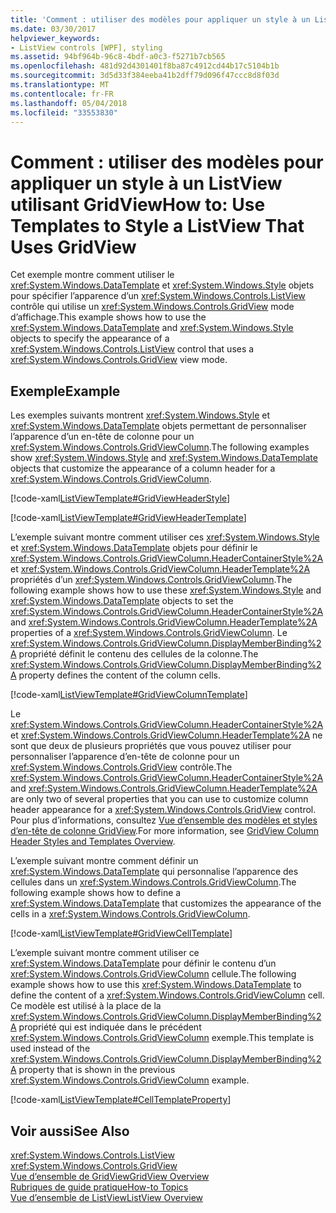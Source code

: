 ```yaml
---
title: 'Comment : utiliser des modèles pour appliquer un style à un ListView utilisant GridView'
ms.date: 03/30/2017
helpviewer_keywords:
- ListView controls [WPF], styling
ms.assetid: 94bf964b-96c8-4bdf-a0c3-f5271b7cb565
ms.openlocfilehash: 481d92d4301401f8ba87c4912cd44b17c5104b1b
ms.sourcegitcommit: 3d5d33f384eeba41b2dff79d096f47ccc8d8f03d
ms.translationtype: MT
ms.contentlocale: fr-FR
ms.lasthandoff: 05/04/2018
ms.locfileid: "33553830"
---
```

# <a name="how-to-use-templates-to-style-a-listview-that-uses-gridview"></a><span data-ttu-id="cead5-102">Comment : utiliser des modèles pour appliquer un style à un ListView utilisant GridView</span><span class="sxs-lookup"><span data-stu-id="cead5-102">How to: Use Templates to Style a ListView That Uses GridView</span></span>
<span data-ttu-id="cead5-103">Cet exemple montre comment utiliser le <xref:System.Windows.DataTemplate> et <xref:System.Windows.Style> objets pour spécifier l’apparence d’un <xref:System.Windows.Controls.ListView> contrôle qui utilise un <xref:System.Windows.Controls.GridView> mode d’affichage.</span><span class="sxs-lookup"><span data-stu-id="cead5-103">This example shows how to use the <xref:System.Windows.DataTemplate> and <xref:System.Windows.Style> objects to specify the appearance of a <xref:System.Windows.Controls.ListView> control that uses a <xref:System.Windows.Controls.GridView> view mode.</span></span>  
  
## <a name="example"></a><span data-ttu-id="cead5-104">Exemple</span><span class="sxs-lookup"><span data-stu-id="cead5-104">Example</span></span>  
 <span data-ttu-id="cead5-105">Les exemples suivants montrent <xref:System.Windows.Style> et <xref:System.Windows.DataTemplate> objets permettant de personnaliser l’apparence d’un en-tête de colonne pour un <xref:System.Windows.Controls.GridViewColumn>.</span><span class="sxs-lookup"><span data-stu-id="cead5-105">The following examples show <xref:System.Windows.Style> and <xref:System.Windows.DataTemplate> objects that customize the appearance of a column header for a <xref:System.Windows.Controls.GridViewColumn>.</span></span>  
  
 [!code-xaml[ListViewTemplate#GridViewHeaderStyle](../../../../samples/snippets/csharp/VS_Snippets_Wpf/ListViewTemplate/CS/window1.xaml#gridviewheaderstyle)]  
  
 [!code-xaml[ListViewTemplate#GridViewHeaderTemplate](../../../../samples/snippets/csharp/VS_Snippets_Wpf/ListViewTemplate/CS/window1.xaml#gridviewheadertemplate)]  
  
 <span data-ttu-id="cead5-106">L’exemple suivant montre comment utiliser ces <xref:System.Windows.Style> et <xref:System.Windows.DataTemplate> objets pour définir le <xref:System.Windows.Controls.GridViewColumn.HeaderContainerStyle%2A> et <xref:System.Windows.Controls.GridViewColumn.HeaderTemplate%2A> propriétés d’un <xref:System.Windows.Controls.GridViewColumn>.</span><span class="sxs-lookup"><span data-stu-id="cead5-106">The following example shows how to use these <xref:System.Windows.Style> and <xref:System.Windows.DataTemplate> objects to set the <xref:System.Windows.Controls.GridViewColumn.HeaderContainerStyle%2A> and <xref:System.Windows.Controls.GridViewColumn.HeaderTemplate%2A> properties of a <xref:System.Windows.Controls.GridViewColumn>.</span></span> <span data-ttu-id="cead5-107">Le <xref:System.Windows.Controls.GridViewColumn.DisplayMemberBinding%2A> propriété définit le contenu des cellules de la colonne.</span><span class="sxs-lookup"><span data-stu-id="cead5-107">The <xref:System.Windows.Controls.GridViewColumn.DisplayMemberBinding%2A> property defines the content of the column cells.</span></span>  
  
 [!code-xaml[ListViewTemplate#GridViewColumnTemplate](../../../../samples/snippets/csharp/VS_Snippets_Wpf/ListViewTemplate/CS/window1.xaml#gridviewcolumntemplate)]  
  
 <span data-ttu-id="cead5-108">Le <xref:System.Windows.Controls.GridViewColumn.HeaderContainerStyle%2A> et <xref:System.Windows.Controls.GridViewColumn.HeaderTemplate%2A> ne sont que deux de plusieurs propriétés que vous pouvez utiliser pour personnaliser l’apparence d’en-tête de colonne pour un <xref:System.Windows.Controls.GridView> contrôle.</span><span class="sxs-lookup"><span data-stu-id="cead5-108">The <xref:System.Windows.Controls.GridViewColumn.HeaderContainerStyle%2A> and <xref:System.Windows.Controls.GridViewColumn.HeaderTemplate%2A> are only two of several properties that you can use to customize column header appearance for a <xref:System.Windows.Controls.GridView> control.</span></span> <span data-ttu-id="cead5-109">Pour plus d’informations, consultez [Vue d’ensemble des modèles et styles d’en-tête de colonne GridView](../../../../docs/framework/wpf/controls/gridview-column-header-styles-and-templates-overview.md).</span><span class="sxs-lookup"><span data-stu-id="cead5-109">For more information, see [GridView Column Header Styles and Templates Overview](../../../../docs/framework/wpf/controls/gridview-column-header-styles-and-templates-overview.md).</span></span>  
  
 <span data-ttu-id="cead5-110">L’exemple suivant montre comment définir un <xref:System.Windows.DataTemplate> qui personnalise l’apparence des cellules dans un <xref:System.Windows.Controls.GridViewColumn>.</span><span class="sxs-lookup"><span data-stu-id="cead5-110">The following example shows how to define a <xref:System.Windows.DataTemplate> that customizes the appearance of the cells in a <xref:System.Windows.Controls.GridViewColumn>.</span></span>  
  
 [!code-xaml[ListViewTemplate#GridViewCellTemplate](../../../../samples/snippets/csharp/VS_Snippets_Wpf/ListViewTemplate/CS/window1.xaml#gridviewcelltemplate)]  
  
 <span data-ttu-id="cead5-111">L’exemple suivant montre comment utiliser ce <xref:System.Windows.DataTemplate> pour définir le contenu d’un <xref:System.Windows.Controls.GridViewColumn> cellule.</span><span class="sxs-lookup"><span data-stu-id="cead5-111">The following example shows how to use this <xref:System.Windows.DataTemplate> to define the content of a <xref:System.Windows.Controls.GridViewColumn> cell.</span></span> <span data-ttu-id="cead5-112">Ce modèle est utilisé à la place de la <xref:System.Windows.Controls.GridViewColumn.DisplayMemberBinding%2A> propriété qui est indiquée dans le précédent <xref:System.Windows.Controls.GridViewColumn> exemple.</span><span class="sxs-lookup"><span data-stu-id="cead5-112">This template is used instead of the <xref:System.Windows.Controls.GridViewColumn.DisplayMemberBinding%2A> property that is shown in the previous <xref:System.Windows.Controls.GridViewColumn> example.</span></span>  
  
 [!code-xaml[ListViewTemplate#CellTemplateProperty](../../../../samples/snippets/csharp/VS_Snippets_Wpf/ListViewTemplate/CS/window1.xaml#celltemplateproperty)]  
  
## <a name="see-also"></a><span data-ttu-id="cead5-113">Voir aussi</span><span class="sxs-lookup"><span data-stu-id="cead5-113">See Also</span></span>  
 <xref:System.Windows.Controls.ListView>  
 <xref:System.Windows.Controls.GridView>  
 [<span data-ttu-id="cead5-114">Vue d’ensemble de GridView</span><span class="sxs-lookup"><span data-stu-id="cead5-114">GridView Overview</span></span>](../../../../docs/framework/wpf/controls/gridview-overview.md)  
 [<span data-ttu-id="cead5-115">Rubriques de guide pratique</span><span class="sxs-lookup"><span data-stu-id="cead5-115">How-to Topics</span></span>](../../../../docs/framework/wpf/controls/listview-how-to-topics.md)  
 [<span data-ttu-id="cead5-116">Vue d’ensemble de ListView</span><span class="sxs-lookup"><span data-stu-id="cead5-116">ListView Overview</span></span>](../../../../docs/framework/wpf/controls/listview-overview.md)
